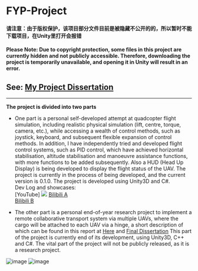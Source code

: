 # FYP-Project
#### 请注意：由于版权保护，该项目部分文件目前是被隐藏不公开的的，所以暂时不能下载项目，在Unity里打开会报错
#### Please Note: Due to copyright protection, some files in this project are currently hidden and not publicly accessible. Therefore, downloading the project is temporarily unavailable, and opening it in Unity will result in an error.

## See: [My Project Dissertation](Teleoperation_Interface_for_Aerial_Transportation_Systems_and_Multi_Drone_Simulation_based_on_Unity_Engine.pdf)  

<hr>  

**The project is divided into two parts**  
* One part is a personal self-developed attempt at quadcopter flight simulation, including realistic physical simulation (lift, centre, torque, camera, etc.), while accessing a wealth of control methods, such as joystick, keyboard, and subsequent flexible expansion of control methods. In addition, I have independently tried and developed flight control systems, such as PID control, which have achieved horizontal stabilisation, altitude stabilisation and manoeuvre assistance functions, with more functions to be added subsequently. Also a HUD (Head Up Display) is being developed to display the flight status of the UAV. The project is currently in the process of being developed, and the current version is 0.1.0. The project is developed using Unity3D and C#.   
Dev Log and showcases:  
[YouTube]
[![](https://github.com/Lizhenghe-Chen/Multi-Drones-Teleoperation-Interface-Systems/assets/61171413/086b5374-7d6c-4db4-b68f-4094db35e5e5)](https://youtu.be/UpD6_7_Ckxw?si=kjc-rPW-pZTAFvIE)
[Bilibili A](https://www.bilibili.com/video/BV1ja4y157JM/?spm_id_from=333.788.recommend_more_video.0&vd_source=964bbd88f350a12d2453698dd08ec8ca)    
[Bilibili B](https://www.bilibili.com/video/BV11z4y1v7w7/?vd_source=964bbd88f350a12d2453698dd08ec8ca#reply572080926)  

* The other part is a personal end-of-year research project to implement a remote collaborative transport system via multiple UAVs, where the cargo will be attached to each UAV via a hinge, a short description of which can be found in this report at [Here](RESEARCHPROPOSAL.pdf) and [Final Dissertation](Teleoperation_Interface_for_Aerial_Transportation_Systems_and_Multi_Drone_Simulation_based_on_Unity_Engine.pdf)
This part of the project is currently end of its development,  using Unity3D, C++ and C#. The vital part of the project will not be publicly released, as it is a research project.

![image](https://user-images.githubusercontent.com/61171413/228373730-cfad4155-28ea-47ce-a0e1-d86414e2a8c7.png)
![image](https://user-images.githubusercontent.com/61171413/228373077-fbc1394b-fa01-42e4-a9b2-67e1bd142dc4.png)
